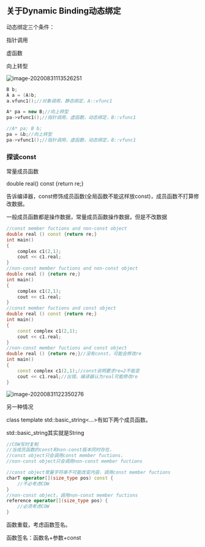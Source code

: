 ## 关于Dynamic Binding动态绑定

动态绑定三个条件：

指针调用

虚函数

向上转型

![image-20200831113526251](C:\Users\xuyingfeng\AppData\Roaming\Typora\typora-user-images\image-20200831113526251.png)

```cpp
B b;
A a = (A)b;
a.vfunc1();//对象调用，静态绑定，A::vfunc1

A* pa = new B;//向上转型
pa->vfunc1();//指针调用，虚函数，动态绑定，B::vfunc1

//A* pa; B b;
pa = &b;//向上转型
pa->vfunc1();//指针调用，虚函数，动态绑定，B::vfunc1
```

### 探谈const

常量成员函数

double real() const {return re;}

告诉编译器，const修饰成员函数(全局函数不能这样放const)，成员函数不打算修改数据。

一般成员函数都是操作数据，常量成员函数操作数据，但是不改数据

```cpp
//const member fuctions and non-const object
double real () const {return re;}
int main()
{
	complex c1(2,1);
    cout << c1.real;
}
//non-const member fuctions and non-const object
double real () {return re;}
int main()
{
	complex c1(2,1);
    cout << c1.real;
}
//const member fuctions and const object
double real () const {return re;}
int main()
{
	const complex c1(2,1);
    cout << c1.real;
}
//non-const member fuctions and const object
double real () {return re;}//没有const，可能会修改re
int main()
{
	const complex c1(2,1);//const说明要求re=2不能变
    cout << c1.real;//出错，编译器认为real可能修改re
}
```

![image-20200831122350276](C:\Users\xuyingfeng\AppData\Roaming\Typora\typora-user-images\image-20200831122350276.png)

另一种情况

class template std::basic_string<...>有如下两个成员函数。

std::basic_string其实就是String

```cpp
//COW写时复制
//当成员函数的const和non-const版本同时存在，
//const object只会调用const member fuctions，
//non-const object只会调用non-const member fuctions

//const object常量字符串不可能改变内容，调用const member fuctions
charT operator[](size_type pos) const {
    //不必考虑COW
}
//non-const object，调用non-const member fuctions
reference operator[](size_type pos) {
    //必须考虑COW
}
```

函数重载，考虑函数签名。

函数签名：函数名+参数+const